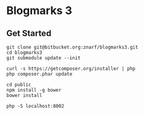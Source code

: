 Blogmarks 3
===========

Get Started
-----------

    git clone git@bitbucket.org:znarf/blogmarks3.git
    cd blogmarks3
    git submodule update --init

    curl -s https://getcomposer.org/installer | php
    php composer.phar update

    cd public
    npm install -g bower
    bower install

    php -S localhost:8002
